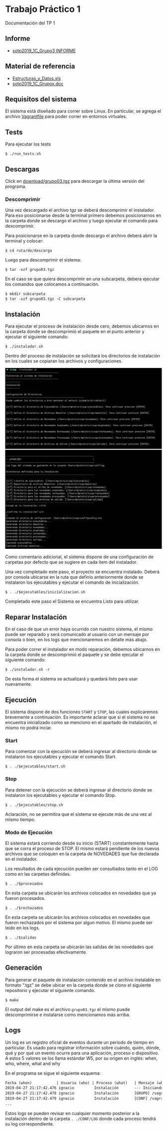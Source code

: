 # Trabajo Práctico 1
Documentación del TP 1

## Informe
* [sotp2019_1C_Grupo3 INFORME](https://docs.google.com/document/d/17fwBOCXZRLtW0UiFKPMIN38buXLxz6Wy7q4qGKFwdN8/edit?usp=sharing)

## Material de referencia
* [Estructuras_y_Datos.xls](https://drive.google.com/file/d/0BxKJAFKQWp8US1pDMFdZRi1TM3JvSmZMSUFYTDBwWjRDMjQw/view?usp=sharing)
* [sotp2019_1C_Grupox.doc](https://drive.google.com/file/d/0BxKJAFKQWp8UaHZHVmdIR2gyLVI5dkV5ZzlQLURxYU5EYnRF/view?usp=sharing)

## Requisitos del sistema
El sistema está diseñado para correr sobre Linux.
En particular, se agrega el archivo [Vagrantfile](../Vagrantfile) para poder correr en entornos virtuales.

## Tests
Para ejecutar los tests

    $ ./run_tests.sh

## Descargas 
Click en [download/grupo03.tgz](download/grupo03.tgz) para descargar la última versión del programa.

### Descomprimir

Una vez descargado el archivo tgz se deberá descomprimir el instalador. Para eso posicionarse desde la terminal primero debemos posicionarnos en la carpeta donde se descargo el archivo y luego ejecutar el comando para descomprimir.

Para posicionarse en la carpeta donde descargo el archivo deberá abrir la terminal y colocar:

    $ cd ruta/de/descarga

Luego para descomprimir el sistema:

    $ tar -xzf grupo03.tgz

En el caso se que quiera descomprimir en una subcarpeta, debera ejecutar los comandos que colocamos a continuación.

    $ mkdir subcarpeta
    $ tar -xzf grupo03.tgz -C subcarpeta

## Instalación
Para ejecutar el proceso de instalación desde cero, debemos ubicarnos en la carpeta donde se descomprimió el paquete en el punto anterior y ejecutar el siguiente comando:

    $ ./instalador.sh

Dentro del proceso de instalación se solicitará los directorios de instalación en los cuales se copiaran los archivos y configuraciones.

![Screenshot](/images/instalador1.png)
![Screenshot](/images/installador2.png)

Como comentario adicional, el sistema dispone de una configuración de carpetas por defecto que se sugiere en cada item del instalador.

Una vez completado este paso, el proyecto se encuentra instalado. Deberá por consola ubicarse en la ruta que definio anteriormente donde se instalaron los ejecutables y ejecutar el comando de inicialización.

    $ . ./$ejecutables/inicializacion.sh

Completado este paso el Sistema se encuentra Listo para utilizar.

## Reparar Instalación
En el caso de que un error haya ocurrido con nuestro sistema, el mismo puede ser reparado y será comunicado al usuario con un mensaje por consola o bien, en los logs que mencionaremos en detalle más abajo.

Para poder correr el instalador en modo reparación, debemos ubicarnos en la carpeta donde se descomprimió el paquete y se debe ejecutar el siguiente comando:

    $ ./instalador.sh -r

De esta forma el sistema se actualizará y quedará listo para usar nuevamente.

## Ejecución

El sistema dispone de dos funciones `START` y `STOP`, las cuales explicaremos brevemente a continuación. Es importante aclarar que si el sistema no se encuentra inicializado como se menciono en el apartado de instalación, el mismo no podrá inciar.

### Start

Para comenzar con la ejecución se deberá ingresar al directorio donde se instalaron los ejecutables y ejecutar el comando Start.

    $ . ./$ejecutables/start.sh

### Stop

Para detener con la ejecución se deberá ingresar al directorio donde se instalaron los ejecutables y ejecutar el comando Stop.

    $ . ./$ejecutables/stop.sh
    
Aclaración, no se permitira que el sistema se ejecute más de una vez al mismo tiempo.
    
### Modo de Ejecución

El sistema estará corriendo desde su inicio (START) constantemente hasta que se corra el proceso de STOP. El mismo estará pendiente de los nuevos archivos que se coloquen en la carpeta de NOVEDADES que fue declarada en el instalador.

Los resultados de cada ejecución pueden ser consultados tanto en el LOG como en las carpetas definidas.

    $ . ./$procesados
    
En esta carpeta se ubicarán los archivos colocados en novedades que ya fueron procesados.

    $ . ./$rechazados
    
En esta carpeta se ubicarán los archivos colocados en novedades que fueron rechazados por el sistema por algun motivo. El mismo puede ser leido en los logs.

    $ . ./$salidas
    
Por último en esta carpeta se ubicarán las salidas de las novedades que lograron ser procesadas efectivamente.

## Generación
Para generar el paquete de instalación contenido en el archivo instalable en formato “.tgz” se debe ubicar en la carpeta donde se clono el siguiente repositorio y ejecutar el siguiente comando.

    $ make

El output del make es el archivo `grupo03.tgz` el mismo puede descomprimirse e instalarse como mencionamos más arriba.

## Logs
Un log es un registro oficial de eventos durante un periodo de tiempo en particular. 
Es usado para registrar información sobre cuándo, quién, dónde, qué y por qué un evento ocurre para una aplicación, proceso o dispositivo. 
A estos 5 valores se los llama estándar W5, por su origen en inglés: when, who, where, what and why

En el programa se sigue el siguiente esquema:

```txt
Fecha (when)           | Usuario (who) | Proceso (what)   | Mensaje (why & where)
2019-04-27 21:17:42.476 ignacio         Instalación       --- Iniciando instalación ---
2019-04-27 21:17:42.478 ignacio         Instalación       [GRUPO] /vagrant/tp1/nacho/grupo3
2019-04-27 21:17:42.479 ignacio         Instalación       [CONF] /vagrant/tp1/nacho/grupo3/conf
...

```

Estos logs se pueden revisar en cualquier momento posterior a la instalación dentro de la carpeta  `. ./CONF/LOG` donde cada proceso tendrá su log correspondiente.
